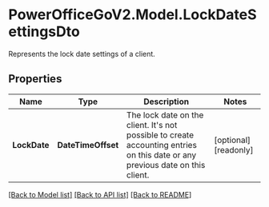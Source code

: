 # PowerOfficeGoV2.Model.LockDateSettingsDto
Represents the lock date settings of a client.

## Properties

Name | Type | Description | Notes
------------ | ------------- | ------------- | -------------
**LockDate** | **DateTimeOffset** | The lock date on the client. It&#39;s not possible to create accounting entries on this date or any previous date on this client. | [optional] [readonly] 

[[Back to Model list]](../../README.md#documentation-for-models) [[Back to API list]](../../README.md#documentation-for-api-endpoints) [[Back to README]](../../README.md)

